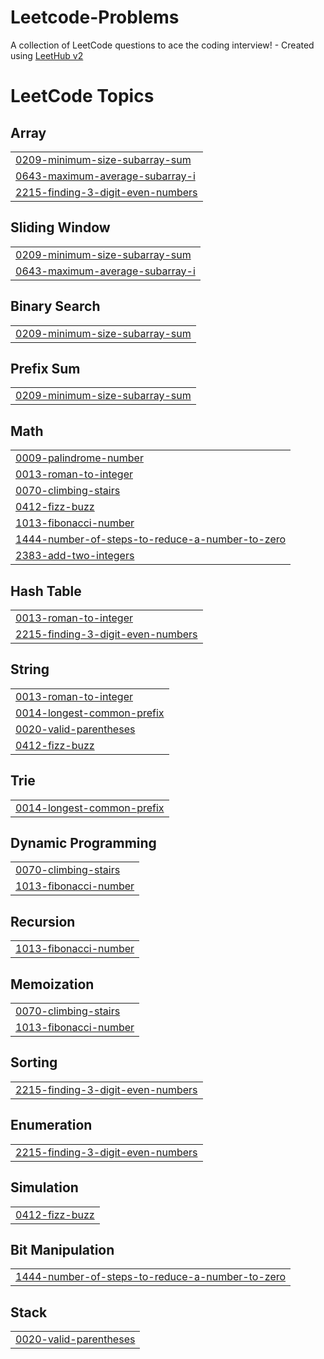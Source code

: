 # Leetcode-Problems
A collection of LeetCode questions to ace the coding interview! - Created using [LeetHub v2](https://github.com/arunbhardwaj/LeetHub-2.0)

<!---LeetCode Topics Start-->
# LeetCode Topics
## Array
|  |
| ------- |
| [0209-minimum-size-subarray-sum](https://github.com/Gokul131/Leetcode-Problems/tree/master/0209-minimum-size-subarray-sum) |
| [0643-maximum-average-subarray-i](https://github.com/Gokul131/Leetcode-Problems/tree/master/0643-maximum-average-subarray-i) |
| [2215-finding-3-digit-even-numbers](https://github.com/Gokul131/Leetcode-Problems/tree/master/2215-finding-3-digit-even-numbers) |
## Sliding Window
|  |
| ------- |
| [0209-minimum-size-subarray-sum](https://github.com/Gokul131/Leetcode-Problems/tree/master/0209-minimum-size-subarray-sum) |
| [0643-maximum-average-subarray-i](https://github.com/Gokul131/Leetcode-Problems/tree/master/0643-maximum-average-subarray-i) |
## Binary Search
|  |
| ------- |
| [0209-minimum-size-subarray-sum](https://github.com/Gokul131/Leetcode-Problems/tree/master/0209-minimum-size-subarray-sum) |
## Prefix Sum
|  |
| ------- |
| [0209-minimum-size-subarray-sum](https://github.com/Gokul131/Leetcode-Problems/tree/master/0209-minimum-size-subarray-sum) |
## Math
|  |
| ------- |
| [0009-palindrome-number](https://github.com/Gokul131/Leetcode-Problems/tree/master/0009-palindrome-number) |
| [0013-roman-to-integer](https://github.com/Gokul131/Leetcode-Problems/tree/master/0013-roman-to-integer) |
| [0070-climbing-stairs](https://github.com/Gokul131/Leetcode-Problems/tree/master/0070-climbing-stairs) |
| [0412-fizz-buzz](https://github.com/Gokul131/Leetcode-Problems/tree/master/0412-fizz-buzz) |
| [1013-fibonacci-number](https://github.com/Gokul131/Leetcode-Problems/tree/master/1013-fibonacci-number) |
| [1444-number-of-steps-to-reduce-a-number-to-zero](https://github.com/Gokul131/Leetcode-Problems/tree/master/1444-number-of-steps-to-reduce-a-number-to-zero) |
| [2383-add-two-integers](https://github.com/Gokul131/Leetcode-Problems/tree/master/2383-add-two-integers) |
## Hash Table
|  |
| ------- |
| [0013-roman-to-integer](https://github.com/Gokul131/Leetcode-Problems/tree/master/0013-roman-to-integer) |
| [2215-finding-3-digit-even-numbers](https://github.com/Gokul131/Leetcode-Problems/tree/master/2215-finding-3-digit-even-numbers) |
## String
|  |
| ------- |
| [0013-roman-to-integer](https://github.com/Gokul131/Leetcode-Problems/tree/master/0013-roman-to-integer) |
| [0014-longest-common-prefix](https://github.com/Gokul131/Leetcode-Problems/tree/master/0014-longest-common-prefix) |
| [0020-valid-parentheses](https://github.com/Gokul131/Leetcode-Problems/tree/master/0020-valid-parentheses) |
| [0412-fizz-buzz](https://github.com/Gokul131/Leetcode-Problems/tree/master/0412-fizz-buzz) |
## Trie
|  |
| ------- |
| [0014-longest-common-prefix](https://github.com/Gokul131/Leetcode-Problems/tree/master/0014-longest-common-prefix) |
## Dynamic Programming
|  |
| ------- |
| [0070-climbing-stairs](https://github.com/Gokul131/Leetcode-Problems/tree/master/0070-climbing-stairs) |
| [1013-fibonacci-number](https://github.com/Gokul131/Leetcode-Problems/tree/master/1013-fibonacci-number) |
## Recursion
|  |
| ------- |
| [1013-fibonacci-number](https://github.com/Gokul131/Leetcode-Problems/tree/master/1013-fibonacci-number) |
## Memoization
|  |
| ------- |
| [0070-climbing-stairs](https://github.com/Gokul131/Leetcode-Problems/tree/master/0070-climbing-stairs) |
| [1013-fibonacci-number](https://github.com/Gokul131/Leetcode-Problems/tree/master/1013-fibonacci-number) |
## Sorting
|  |
| ------- |
| [2215-finding-3-digit-even-numbers](https://github.com/Gokul131/Leetcode-Problems/tree/master/2215-finding-3-digit-even-numbers) |
## Enumeration
|  |
| ------- |
| [2215-finding-3-digit-even-numbers](https://github.com/Gokul131/Leetcode-Problems/tree/master/2215-finding-3-digit-even-numbers) |
## Simulation
|  |
| ------- |
| [0412-fizz-buzz](https://github.com/Gokul131/Leetcode-Problems/tree/master/0412-fizz-buzz) |
## Bit Manipulation
|  |
| ------- |
| [1444-number-of-steps-to-reduce-a-number-to-zero](https://github.com/Gokul131/Leetcode-Problems/tree/master/1444-number-of-steps-to-reduce-a-number-to-zero) |
## Stack
|  |
| ------- |
| [0020-valid-parentheses](https://github.com/Gokul131/Leetcode-Problems/tree/master/0020-valid-parentheses) |
<!---LeetCode Topics End-->